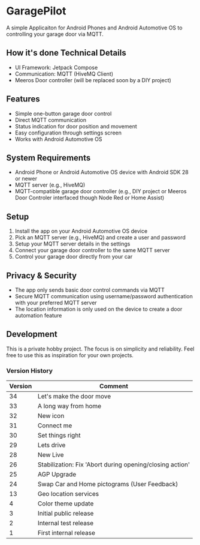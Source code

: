 # GaragePilot

A simple Applicaiton for Android Phones and Android Automotive OS to controlling your garage door via MQTT.

## How it's done Technical Details
- UI Framework: Jetpack Compose
- Communication: MQTT (HiveMQ Client)
- Meeros Door controller (will be replaced soon by a DIY project)

## Features

- Simple one-button garage door control
- Direct MQTT communication
- Status indication for door position and movement
- Easy configuration through settings screen
- Works with Android Automotive OS

## System Requirements

- Android Phone or Android Automotive OS device with Android SDK 28 or newer
- MQTT server (e.g., HiveMQ)
- MQTT-compatible garage door controller (e.g., DIY project or Meeros Door Controler interfaced though Node Red or Home Assist)

## Setup

1. Install the app on your Android Automotive OS device
2. Pick an MQTT server (e.g., HiveMQ) and create a user and password
3. Setup your MQTT server details in the settings
4. Connect your garage door controller to the same MQTT server
5. Control your garage door directly from your car

## Privacy & Security

- The app only sends basic door control commands via MQTT
- Secure MQTT communication using username/password authentication with your preferred MQTT server
- The location information is only used on the device to create a door automation feature

## Development

This is a private hobby project. The focus is on simplicity and reliability.
Feel free to use this as inspiration for your own projects.

### Version History
| Version | Comment |
| --- | --- |
| 34 | Let's make the door move |
| 33 | A long way from home |
| 32 | New icon |
| 31 | Connect me |
| 30 | Set things right |
| 29 | Lets drive |
| 28 | New Live |
| 26 | Stabilization: Fix 'Abort during opening/closing action' |
| 25 | AGP Upgrade |
| 24 | Swap Car and Home pictograms (User Feedback) |
| 13 | Geo location services |
| 4 | Color theme update |
| 3 | Initial public release |
| 2 | Internal test release |
| 1 | First internal release |